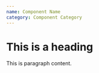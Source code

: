 ```yaml
---
name: Component Name
category: Component Category
---
```


# This is a heading

This is paragraph content.
